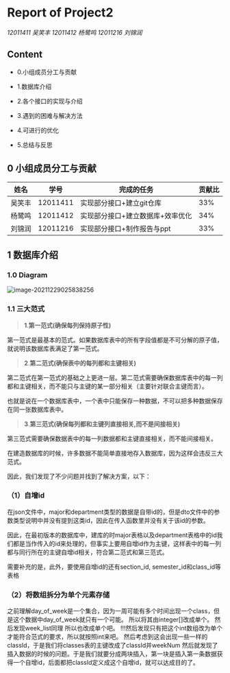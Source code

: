 # Report of Project2

*12011411 吴笑丰	12011412 杨鹭鸣	12011216 刘锦润*



## **Content**

- 0.小组成员分工与贡献
- 1.数据库介绍

- 2.各个接口的实现与介绍

- 3.遇到的困难与解决方法

- 4.可进行的优化

- 5.总结与反思



## 0 小组成员分工与贡献

| 姓名   | 学号     | 完成的任务                       | 贡献比 |
| ------ | -------- | -------------------------------- | ------ |
| 吴笑丰 | 12011411 | 实现部分接口+建立git仓库         | 33%    |
| 杨鹭鸣 | 12011412 | 实现部分接口+建立数据库+效率优化 | 34%    |
| 刘锦润 | 12011216 | 实现部分接口+制作报告与ppt       | 33%    |



## 1 数据库介绍

### 1.0 Diagram

![image-20211229025838256](C:\Users\JR\AppData\Roaming\Typora\typora-user-images\image-20211229025838256.png)

### 1.1 三大范式

>**1**.**第一范式(确保每列保持原子性)**

第一范式是最基本的范式。如果数据库表中的所有字段值都是不可分解的原子值，就说明该数据库表满足了第一范式。

>**2**.**第二范式(确保表中的每列都和主键相关)**

第二范式在第一范式的基础之上更进一层。第二范式需要确保数据库表中的每一列都和主键相关，而不能只与主键的某一部分相关（主要针对联合主键而言）。

也就是说在一个数据库表中，一个表中只能保存一种数据，不可以把多种数据保存在同一张数据库表中。

>**3**.**第三范式(确保每列都和主键列直接相关,而不是间接相关)**

第三范式需要确保数据表中的每一列数据都和主键直接相关，而不能间接相关。



在建造数据库的时候，许多数据不能简单直接地存入数据库，因为这样会违反三大范式。

因此，我们发现了不少问题并找到了解决方案，以下：

### （1）自增id

在json文件中，major和department类型的数据是自带id的，但是dto文件中的参数类型说明中并没有提到这类id，因此在传入函数里并没有关于该id的参数。

因此，在最初版本的数据库中，建库的时major表格以及department表格中的id我们都是当作传入的id来处理的，但事实上要用自增id作为主键，这样表中的每一列都与同行所在的主键自增id相关，符合第二范式和第三范式。

需要补充的是，此外，要使用自增id的还有section_id, semester_id和class_id等表格

### （2）将数组拆分为单个元素存储

之前理解day_of_week是一个集合，因为一周可能有多个时间出现一个class，但是这个数据中day_of_week就只有一个可能。
所以将其由integer[]改成单个。
然后发现week_list同理 所以也改成单个吧。
!!!然后发现只有把这个int数组改为单个才能符合范式的要求，所以就按照int来吧。
然后考虑到这会出现一些一样的classId，于是我们将classes表的主键改成了classId并weekNum
然后就发现了插入数据的时候的问题。于是我们就要分成两块插入，第一块是插入第一条数据获得一个自增id，后面都把classId定义成这个自增id，就可以达成目的了。
